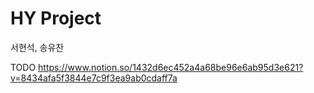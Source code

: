 # HY Project
 서현석, 송유찬

TODO
https://www.notion.so/1432d6ec452a4a68be96e6ab95d3e621?v=8434afa5f3844e7c9f3ea9ab0cdaff7a
